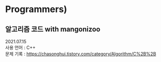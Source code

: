 # Programmers)   
## 알고리즘 코드  with mangonizoo      
2021.07.15    
사용 언어 : C++    
문제 기록 : https://chasonghui.tistory.com/category/Algorithm/C%2B%2B
